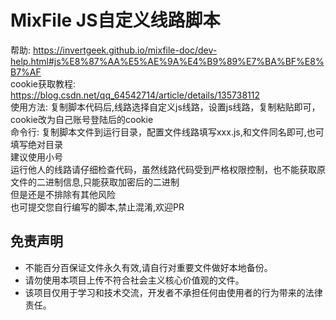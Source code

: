 # MixFile JS自定义线路脚本
帮助: https://invertgeek.github.io/mixfile-doc/dev-help.html#js%E8%87%AA%E5%AE%9A%E4%B9%89%E7%BA%BF%E8%B7%AF \
cookie获取教程: https://blog.csdn.net/qq_64542714/article/details/135738112 \
使用方法: 复制脚本代码后,线路选择自定义js线路，设置js线路，复制粘贴即可，cookie改为自己账号登陆后的cookie \
命令行: 复制脚本文件到运行目录，配置文件线路填写xxx.js,和文件同名即可,也可填写绝对目录 \
建议使用小号 \
运行他人的线路请仔细检查代码，虽然线路代码受到严格权限控制，也不能获取原文件的二进制信息,只能获取加密后的二进制 \
但是还是不排除有其他风险 \
也可提交您自行编写的脚本,禁止混淆,欢迎PR



## 免责声明

+   不能百分百保证文件永久有效,请自行对重要文件做好本地备份。
+   请勿使用本项目上传不符合社会主义核心价值观的文件。
+   该项目仅用于学习和技术交流，开发者不承担任何由使用者的行为带来的法律责任。


